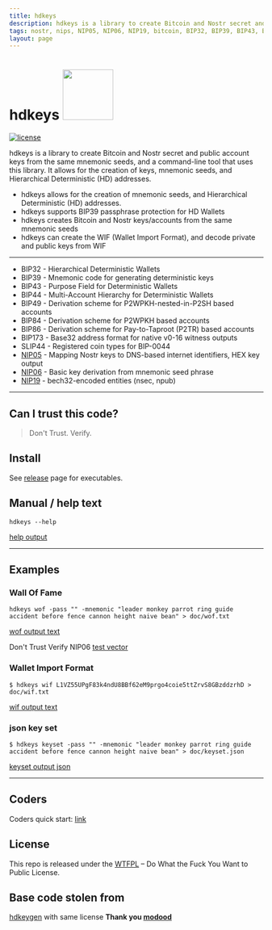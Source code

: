 ```yaml
---
title: hdkeys
description: hdkeys is a library to create Bitcoin and Nostr secret and public account keys from the same mnemonic seeds, and a command-line tool that uses this library. It allows for the creation of keys, mnemonic seeds, and Hierarchical Deterministic (HD) addresses.
tags: nostr, nips, NIP05, NIP06, NIP19, bitcoin, BIP32, BIP39, BIP43, BIP44, BIP84, BIP86, BIP173, SLIP44
layout: page
---
```


hdkeys <img src="https://www.buybitcoinworldwide.com/img/segwit.png" width="100">
========

[![license](https://img.shields.io/badge/license-WTFPL%20--%20Do%20What%20the%20Fuck%20You%20Want%20to%20Public%20License-green.svg)](https://github.com/modood/hdkeygen/blob/master/LICENSE)

hdkeys is a library to create Bitcoin and Nostr secret and public account keys from the same mnemonic seeds, and a command-line tool that uses this library. It allows for the creation of keys, mnemonic seeds, and Hierarchical Deterministic (HD) addresses.

- hdkeys allows for the creation of mnemonic seeds, and Hierarchical Deterministic (HD) addresses.
- hdkeys supports BIP39 passphrase protection for HD Wallets
- hdkeys creates Bitcoin and Nostr keys/accounts from the same mnemonic seeds
- hdkeys can create the WIF (Wallet Import Format), and decode private and public keys from WIF
___________

*   BIP32 - Hierarchical Deterministic Wallets
*   BIP39 - Mnemonic code for generating deterministic keys
*   BIP43 - Purpose Field for Deterministic Wallets
*   BIP44 - Multi-Account Hierarchy for Deterministic Wallets
*   BIP49 - Derivation scheme for P2WPKH-nested-in-P2SH based accounts
*   BIP84 - Derivation scheme for P2WPKH based accounts
*   BIP86 - Derivation scheme for Pay-to-Taproot (P2TR) based accounts
*   BIP173 - Base32 address format for native v0-16 witness outputs
*   SLIP44 - Registered coin types for BIP-0044
*   [NIP05](https://nostr-nips.com/nip-05) - Mapping Nostr keys to DNS-based internet identifiers, HEX key output
*   [NIP06](https://nostr-nips.com/nip-06) - Basic key derivation from mnemonic seed phrase
*   [NIP19](https://nostr-nips.com/nip-19) - bech32-encoded entities (nsec, npub)
___________

Can I trust this code?
----------------------

> Don't Trust. Verify.

Install
-------

See [release](https://github.com/gotamer/hdkeys/releases) page for executables.


Manual / help text
------------------

    hdkeys --help

[help output](doc/help.txt)

____________
Examples
--------

### Wall Of Fame

    hdkeys wof -pass "" -mnemonic "leader monkey parrot ring guide accident before fence cannon height naive bean" > doc/wof.txt

[wof output text](doc/wof.txt)

Don't Trust Verify NIP06 [test vector](https://nostr-nips.com/nip-06#test-vectors)

### Wallet Import Format
    $ hdkeys wif L1VZ55UPgF83k4ndU8BBf62eM9prgo4coie5ttZrvS8GBzddzrhD > doc/wif.txt

[wif output text](doc/wif.txt)


### json key set
    $ hdkeys keyset -pass "" -mnemonic "leader monkey parrot ring guide accident before fence cannon height naive bean" > doc/keyset.json

[keyset output json](doc/keyset.json)

___________

Coders
------
Coders quick start: [link](doc/coders.md)

License
-------

This repo is released under the [WTFPL](http://www.wtfpl.net/) – Do What the Fuck You Want to Public License.

Base code stolen from
---------------------

[hdkeygen](https://github.com/modood/hdkeygen) with same license __Thank you [modood](https://github.com/modood)__
